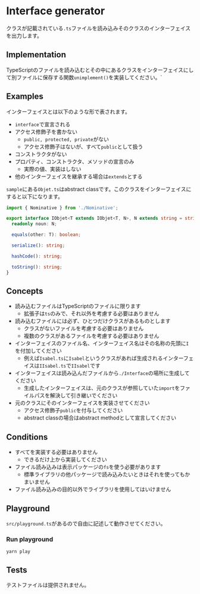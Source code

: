 # Interface generator

クラスが記載されている`.ts`ファイルを読み込みそのクラスのインターフェイスを出力します。

## Implementation

TypeScriptのファイルを読み込むとその中にあるクラスをインターフェイスにして別ファイルに保存する関数`unimplement()`を実装してください。`

## Examples

インターフェイスとは以下のような形で表されます。

* `interface`で宣言される
* アクセス修飾子を書かない
    * `public, protected, private`がない
    * アクセス修飾子はないが、すべて`public`として扱う
* コンストラクタがない
* プロパティ、コンストラクタ、メソッドの宣言のみ
    * 実際の値、実装はしない
* 他のインターフェイスを継承する場合は`extends`とする

`sample`にある`Objet.ts`はabstract classです。このクラスをインターフェイスにすると以下になります。

```typescript
import { Nominative } from './Nominative';

export interface IObjet<T extends IObjet<T, N>, N extends string = string> extends Nominative<T, N> {
  readonly noun: N;

  equals(other: T): boolean;

  serialize(): string;

  hashCode(): string;

  toString(): string;
}
```

## Concepts

* 読み込むファイルはTypeScriptのファイルに限ります
    * 拡張子は`ts`のみで、それ以外を考慮する必要はありません
* 読み込むファイルには必ず、ひとつだけクラスがあるものとします
    * クラスがないファイルを考慮する必要はありません
    * 複数のクラスがあるファイルを考慮する必要はありません
* インターフェイスのファイル名、インターフェイス名はその名称の先頭に`I`を付加してください
    * 例えば`Isabel.ts`に`Isabel`というクラスがあれば生成されるインターフェイスは`IIsabel.ts`で`IIsabel`です
* インターフェイスは読み込んだファイルから`./Interface`の場所に生成してください
    * 生成したインターフェイスは、元のクラスが参照していた`import`をファイルパスを解決して引き継いでください
* 元のクラスにそのインターフェイスを実装させてください
    * アクセス修飾子`public`を付与してください
    * abstract classの場合はabstract methodとして宣言してください

## Conditions

* すべてを実装する必要はありません
    * できるだけ上から実装してください
* ファイル読み込みは表示パッケージの`fs`を使う必要があります
    * 標準ライブラリの他パッケージで読み込みたいときはそれを使ってもかまいません
* ファイル読み込みの目的以外でライブラリを使用してはいけません

## Playground

`src/playground.ts`があるので自由に記述して動作させてください。

### Run playground

```
yarn play
```

## Tests

テストファイルは提供されません。